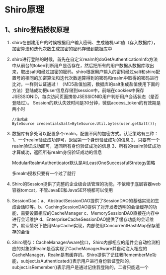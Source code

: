 # Shiro原理

## 1、shiro登陆授权原理

1. shiro在创建用户的时候根据用户输入密码、生成随机salt值（存入数据库），加密算法和迭代次数生成加密的密码存储到数据库中

2. shiro进行登陆的时候，首先在自定义realm的doGetAuthenticationInfo方法中从前台的token判断用户是否存在，然后把所有的用户数据从数据库取出来，取出salt和经过加密的密码。shiro根据用户输入的密码经过salt和shiro配置号的相同的加密算法和迭代次数运算得到的密码和realm中取得的密码进行比对，一样则认证通过！（MD5盐值加密，数据库的salt生成盐值使用下面的方法）登陆成功把user信息存储到session中，前端在cookies中保存JSESSIONID，每次访问页面携带JSESSIONID用户判断用户会话状态（是否登陆过）。 Session的默认失效时间是30分钟，微信access_token的有效期是两小时

   ```
   //生成盐
   ByteSource credentialsSalt=ByteSource.Util.bytes(user.getSalt());
   ```

3. 数据库有多处可以配置多个realm，配置不同的加密方式。认证策略有三种：1、一个realm验证成功即可，返回第一个身份验证成功的信息 2、只要有一个realm验证成功即可，返回所有身份验证成功的信息 3、所有的realm验证成功才算成功，返回所有realm身份验证成功的信息 

   ModularRealmAuthenticator默认是AtLeastOneSuccessfulStrategy策略

   多realm授权只要有一个过了就行

4. Shiro的Session提供了完整的企业级会话管理的功能，不依赖于底层容器web容器tomcat，不管JavaEE和JavaSE环境都可以使用

5. SessionDao：a、AbstractSessionDAO提供了SessionDAO的基础实现如生成会话ID等。b、CachingSessionDAO提供了对开发者透明的会话缓存的功能，需要设置相应的CacheManager c、MemorySessionDAO直接在内存中进行会话维护 d、EnterpriseCacheSessionDAO提供了缓存功能的会话维护，默认情况下使用MapCache实现，内部使用ConcurrentHashMap保存缓存的会话

6. Shiro缓存：CacheManagerAware接口，Shiro内部相应的组件会自动检测相应的对象如Realm是否实现了CacheManagerAware并自动注入相应的CacheManager，Realm是有缓存的。Shiro提供了记住我RememberMe功能，subject.isAuthenticated()表示用户进行身份验证登陆的，subject.isRemember()表示用户是通过记住我登陆的，二者只能选一个







